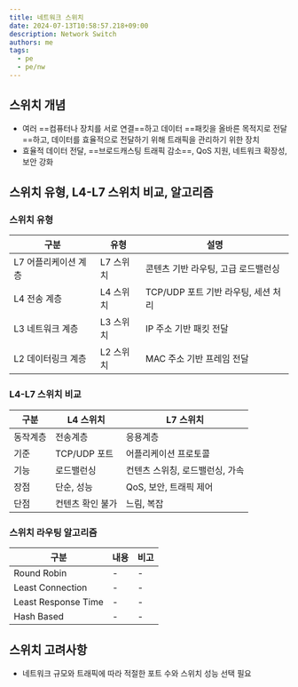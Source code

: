 ```yaml
---
title: 네트워크 스위치
date: 2024-07-13T10:58:57.218+09:00
description: Network Switch
authors: me
tags:
  - pe
  - pe/nw 
---
```


## 스위치 개념

- 여러 ==컴퓨터나 장치를 서로 연결==하고 데이터 ==패킷을 올바른 목적지로 전달==하고, 데이터를 효율적으로 전달하기 위해 트래픽을 관리하기 위한 장치
- 효율적 데이터 전달, ==브로드캐스팅 트래픽 감소==, QoS 지원, 네트워크 확장성, 보안 강화

## 스위치 유형, L4-L7 스위치 비교, 알고리즘

### 스위치 유형

| 구분 | 유형 | 설명 |
| --- | --- | --- |
| L7 어플리케이션 계층 | L7 스위치 | 콘텐츠 기반 라우팅, 고급 로드밸런싱 |
| L4 전송 계층 | L4 스위치 | TCP/UDP 포트 기반 라우팅, 세션 처리 |
| L3 네트워크 계층 | L3 스위치 | IP 주소 기반 패킷 전달 |
| L2 데이터링크 계층 | L2 스위치 | MAC 주소 기반 프레임 전달 |

### L4-L7 스위치 비교

| 구분 | L4 스위치 | L7 스위치 |
| --- | --- | --- |
| 동작계층 | 전송계층 | 응용계층 |
| 기준 | TCP/UDP 포트 | 어플리케이션 프로토콜 |
| 기능 | 로드밸런싱 | 컨텐츠 스위칭, 로드밸런싱, 가속 |
| 장점 | 단순, 성능 | QoS, 보안, 트래픽 제어 |
| 단점 | 컨텐츠 확인 불가 | 느림, 복잡 |

### 스위치 라우팅 알고리즘

| 구분 | 내용 | 비고 |
| --- | --- | --- |
| Round Robin | - | - |
| Least Connection | - | - |
| Least Response Time | - | - |
| Hash Based | - | - |

## 스위치 고려사항

- 네트워크 규모와 트래픽에 따라 적절한 포트 수와 스위치 성능 선택 필요
